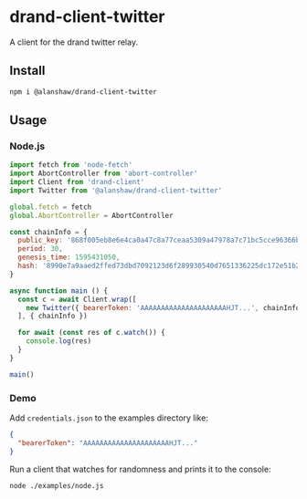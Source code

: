 # drand-client-twitter

A client for the drand twitter relay.

## Install

```sh
npm i @alanshaw/drand-client-twitter
```

## Usage

### Node.js

```js
import fetch from 'node-fetch'
import AbortController from 'abort-controller'
import Client from 'drand-client'
import Twitter from '@alanshaw/drand-client-twitter'

global.fetch = fetch
global.AbortController = AbortController

const chainInfo = {
  public_key: '868f005eb8e6e4ca0a47c8a77ceaa5309a47978a7c71bc5cce96366b5d7a569937c529eeda66c7293784a9402801af31',
  period: 30,
  genesis_time: 1595431050,
  hash: '8990e7a9aaed2ffed73dbd7092123d6f289930540d7651336225dc172e51b2ce'
}

async function main () {
  const c = await Client.wrap([
    new Twitter({ bearerToken: 'AAAAAAAAAAAAAAAAAAAAAHJT...', chainInfo })
  ], { chainInfo })

  for await (const res of c.watch()) {
    console.log(res)
  }
}

main()
```

### Demo

Add `credentials.json` to the examples directory like:

```json
{
  "bearerToken": "AAAAAAAAAAAAAAAAAAAAAHJT..."
}
```

Run a client that watches for randomness and prints it to the console:

```sh
node ./examples/node.js
```
